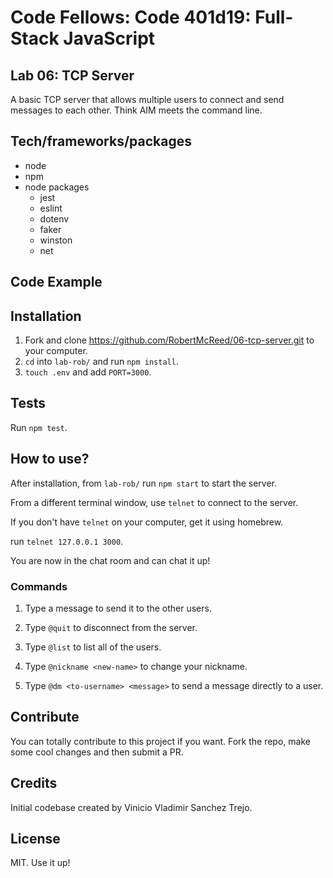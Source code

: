 # Code Fellows: Code 401d19: Full-Stack JavaScript

## Lab 06: TCP Server
A basic TCP server that allows multiple users to connect and send messages to each other. Think AIM meets the command line.

## Tech/frameworks/packages

- node 
- npm
- node packages
  - jest
  - eslint
  - dotenv
  - faker
  - winston
  - net

## Code Example

## Installation

1. Fork and clone https://github.com/RobertMcReed/06-tcp-server.git to your computer.
1. `cd` into `lab-rob/` and run `npm install`.
1. `touch .env` and add `PORT=3000`.

## Tests

Run `npm test`.

## How to use?

After installation, from `lab-rob/` run `npm start` to start the server. 

From a different terminal window, use `telnet` to connect to the server. 

If you don't have `telnet` on your computer, get it using homebrew.

run `telnet 127.0.0.1 3000`.

You are now in the chat room and can chat it up!

### Commands

1. Type a message to send it to the other users.

1. Type `@quit` to disconnect from the server.

1. Type `@list` to list all of the users.

1. Type `@nickname <new-name>` to change your nickname.

1. Type `@dm <to-username> <message>` to send a message directly to a user.

## Contribute

You can totally contribute to this project if you want. Fork the repo, make some cool changes and then submit a PR.

## Credits

Initial codebase created by Vinicio Vladimir Sanchez Trejo.

## License

MIT. Use it up!